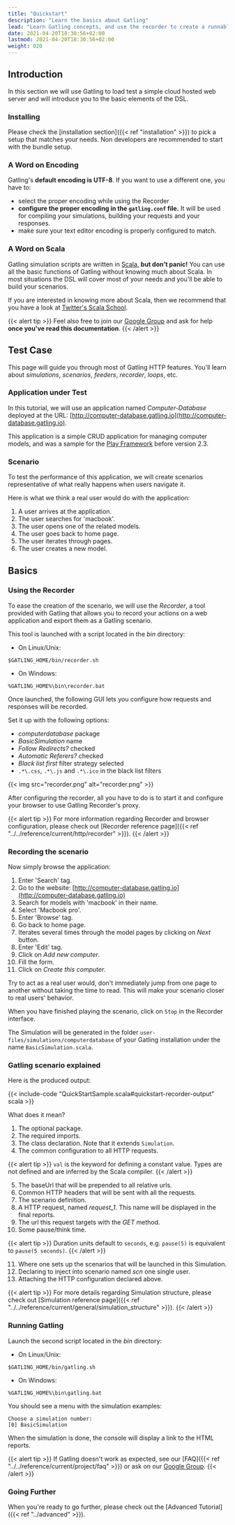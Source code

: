 ```yaml
---
title: "Quickstart"
description: "Learn the basics about Gatling"
lead: "Learn Gatling concepts, and use the recorder to create a runnable Gatling simulation"
date: 2021-04-20T18:30:56+02:00
lastmod: 2021-04-20T18:30:56+02:00
weight: 020
---
```


## Introduction

In this section we will use Gatling to load test a simple cloud hosted web server and will introduce you to the basic elements of the DSL.

### Installing

Please check the [installation section]({{< ref "installation" >}}) to pick a setup that matches your needs.
Non developers are recommended to start with the bundle setup.

### A Word on Encoding

Gatling's **default encoding is UTF-8**. If you want to use a different one, you have to:

* select the proper encoding while using the Recorder
* **configure the proper encoding in the `gatling.conf` file.** It will be used for compiling your simulations, building your requests and your responses.
* make sure your text editor encoding is properly configured to match.

### A Word on Scala

Gatling simulation scripts are written in [Scala](http://www.scala-lang.org/), **but don't panic!**
You can use all the basic functions of Gatling without knowing much about Scala.
In most situations the DSL will cover most of your needs and you'll be able to build your scenarios.

If you are interested in knowing more about Scala, then we recommend that you have a look at [Twitter's Scala School](http://twitter.github.io/scala_school).

{{< alert tip >}}
Feel also free to join our [Google Group](https://groups.google.com/forum/#!forum/gatling) and ask for help **once you've read this documentation**.
{{< /alert >}}

## Test Case

This page will guide you through most of Gatling HTTP features. You'll learn about *simulations*, *scenarios*, *feeders*, *recorder*, *loops*, etc.

### Application under Test

In this tutorial, we will use an application named *Computer-Database* deployed at the URL: [http://computer-database.gatling.io](http://computer-database.gatling.io).

This application is a simple CRUD application for managing computer models, and was a sample for the [Play Framework](http://www.playframework.com/) before version 2.3.

### Scenario

To test the performance of this application, we will create scenarios representative of what really happens when users navigate it.

Here is what we think a real user would do with the application:

1. A user arrives at the application.
2. The user searches for 'macbook'.
3. The user opens one of the related models.
4. The user goes back to home page.
5. The user iterates through pages.
6. The user creates a new model.

## Basics

### Using the Recorder

To ease the creation of the scenario, we will use the *Recorder*, a tool provided with Gatling that allows you to record your actions on a web application and export them as a Gatling scenario.

This tool is launched with a script located in the *bin* directory:

* On Linux/Unix:

```console
$GATLING_HOME/bin/recorder.sh
```

* On Windows:

```console
%GATLING_HOME%\bin\recorder.bat
```

Once launched, the following GUI lets you configure how requests and responses will be recorded.

Set it up with the following options:

* *computerdatabase* package
* *BasicSimulation* name
* *Follow Redirects?* checked
* *Automatic Referers?* checked
* *Black list first* filter strategy selected
* `.*\.css`, `.*\.js` and `.*\.ico` in the black list filters

{{< img src="recorder.png" alt="recorder.png" >}}

After configuring the recorder, all you have to do is to start it and configure your browser to use Gatling Recorder's proxy.

{{< alert tip >}}
For more information regarding Recorder and browser configuration, please check out [Recorder reference page]({{< ref "../../reference/current/http/recorder" >}}).
{{< /alert >}}

### Recording the scenario

Now simply browse the application:

1. Enter 'Search' tag.
2. Go to the website: [http://computer-database.gatling.io](http://computer-database.gatling.io)
3. Search for models with 'macbook' in their name.
4. Select 'Macbook pro'.
5. Enter 'Browse' tag.
6. Go back to home page.
7. Iterates several times through the model pages by clicking on *Next* button.
8. Enter 'Edit' tag.
9. Click on *Add new computer*.
10. Fill the form.
11. Click on *Create this computer*.

Try to act as a real user would, don't immediately jump from one page to another without taking the time to read.
This will make your scenario closer to real users' behavior.

When you have finished playing the scenario, click on `Stop` in the Recorder interface.

The Simulation will be generated in the folder `user-files/simulations/computerdatabase` of your Gatling installation under the name `BasicSimulation.scala`.

### Gatling scenario explained

Here is the produced output:

{{< include-code "QuickStartSample.scala#quickstart-recorder-output" scala >}}

What does it mean?

1. The optional package.
2. The required imports.
3. The class declaration. Note that it extends `Simulation`.
4. The common configuration to all HTTP requests.

{{< alert tip >}}
`val` is the keyword for defining a constant value.
Types are not defined and are inferred by the Scala compiler.
{{< /alert >}}

5. The baseUrl that will be prepended to all relative urls.
6. Common HTTP headers that will be sent with all the requests.
7. The scenario definition.
8. A HTTP request, named *request_1*. This name will be displayed in the final reports.
9. The url this request targets with the *GET* method.
10. Some pause/think time.

{{< alert tip >}}
Duration units default to `seconds`, e.g. `pause(5)` is equivalent to `pause(5 seconds)`.
{{< /alert >}}

11. Where one sets up the scenarios that will be launched in this Simulation.
12. Declaring to inject into scenario named *scn* one single user.
13. Attaching the HTTP configuration declared above.

{{< alert tip >}}
For more details regarding Simulation structure, please check out [Simulation reference page]({{< ref "../../reference/current/general/simulation_structure" >}}).
{{< /alert >}}

### Running Gatling

Launch the second script located in the *bin* directory:

* On Linux/Unix:

```console
$GATLING_HOME/bin/gatling.sh
```

* On Windows:

```console
%GATLING_HOME%\bin\gatling.bat
```

You should see a menu with the simulation examples:

```
Choose a simulation number:
[0] BasicSimulation
```

When the simulation is done, the console will display a link to the HTML reports.

{{< alert tip >}}
If Gatling doesn't work as expected, see our [FAQ]({{< ref "../../reference/current/project/faq" >}}) or ask on our [Google Group](https://groups.google.com/forum/#!forum/gatling).
{{< /alert >}}

### Going Further

When you're ready to go further, please check out the [Advanced Tutorial]({{< ref "../advanced" >}}).
